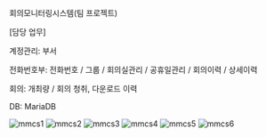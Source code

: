 회의모니터링시스템(팀 프로젝트)

[담당 업무]

계정관리: 부서

전화번호부: 전화번호 / 그룹 / 회의실관리 / 공휴일관리 / 회의이력 / 상세이력

회의: 개최량 / 회의 청취, 다운로드 이력

DB: MariaDB

![mmcs1](https://github.com/SangminLee91/MMCS_backend/assets/122711330/3b434c08-89a6-4eae-9e05-71fa45555c24)
![mmcs2](https://github.com/SangminLee91/MMCS_backend/assets/122711330/67504380-7132-4f4d-a896-b9d69282e727)
![mmcs3](https://github.com/SangminLee91/MMCS_backend/assets/122711330/51c2bc73-5194-41bc-ae28-98884b7abc33)
![mmcs4](https://github.com/SangminLee91/MMCS_backend/assets/122711330/71a96776-8b12-4a80-afd8-2a31aa1a6898)
![mmcs5](https://github.com/SangminLee91/MMCS_backend/assets/122711330/5654d96e-8fcd-4e8f-92bc-098d4565a542)
![mmcs6](https://github.com/SangminLee91/MMCS_backend/assets/122711330/69b2515b-5f0f-4000-ab28-96c311cd42a8)
